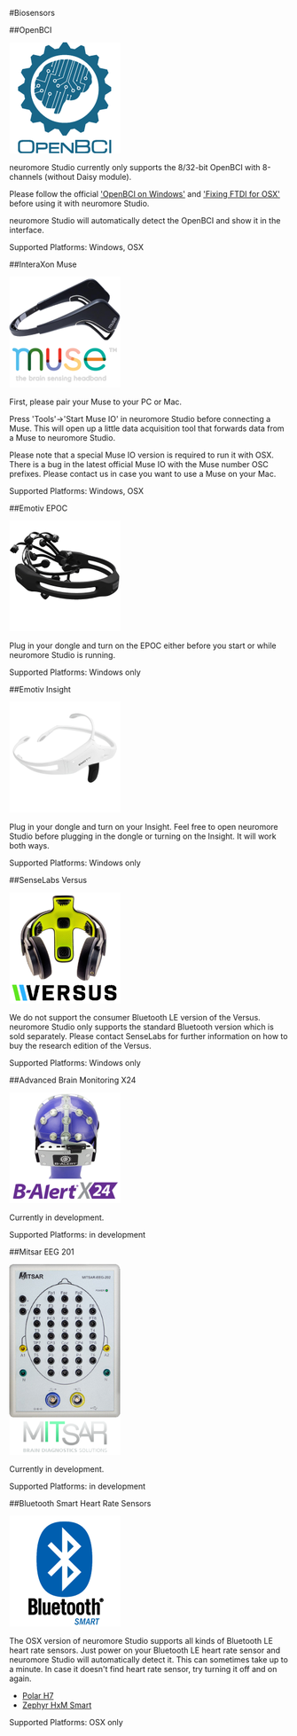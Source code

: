#Biosensors

##OpenBCI

![OpenBCI](../neuromoreStudio/Images/Biosensors/OpenBCI.png)

neuromore Studio currently only supports the 8/32-bit OpenBCI with 8-channels (without Daisy module).

Please follow the official ['OpenBCI on Windows'](http://docs.openbci.com/tutorials/10-OpenBCI_on_Windows) and ['Fixing FTDI for OSX'](http://docs.openbci.com/tutorials/09-Mac_FTDI_Driver_Fix) before using it with neuromore Studio.

neuromore Studio will automatically detect the OpenBCI and show it in the interface.

Supported Platforms: Windows, OSX

##InteraXon Muse

![InteraXon Muse](../neuromoreStudio/Images/Biosensors/InteraXonMuse.png)

First, please pair your Muse to your PC or Mac.

Press 'Tools'->'Start Muse IO' in neuromore Studio before connecting a Muse. This will open up a little data acquisition tool that forwards data from a Muse to neuromore Studio.

Please note that a special Muse IO version is required to run it with OSX. There is a bug in the latest official Muse IO with the Muse number OSC prefixes. Please contact us in case you want to use a Muse on your Mac.

Supported Platforms: Windows, OSX

##Emotiv EPOC

![Emotiv EPOC](../neuromoreStudio/Images/Biosensors/EmotivEPOC.png)

Plug in your dongle and turn on the EPOC either before you start or while neuromore Studio is running.

Supported Platforms: Windows only

##Emotiv Insight

![Emotiv Insight](../neuromoreStudio/Images/Biosensors/EmotivInsight.png)

Plug in your dongle and turn on your Insight. Feel free to open neuromore Studio before plugging in the dongle or turning on the Insight. It will work both ways.

Supported Platforms: Windows only

##SenseLabs Versus

![Versus](../neuromoreStudio/Images/Biosensors/Versus.png)

We do not support the consumer Bluetooth LE version of the Versus. neuromore Studio only supports the standard Bluetooth version which is sold separately. Please contact SenseLabs for further information on how to buy the research edition of the Versus.

Supported Platforms: Windows only

##Advanced Brain Monitoring X24

![B-Alert X24](../neuromoreStudio/Images/Biosensors/BAlertX24.png)

Currently in development.

Supported Platforms: in development

##Mitsar EEG 201

![Mitsar](../neuromoreStudio/Images/Biosensors/MitsarEEG202-31.png)

Currently in development.

Supported Platforms: in development

##Bluetooth Smart Heart Rate Sensors

![BTLE Heart Rate Sensor](../neuromoreStudio/Images/Biosensors/BluetoothSmartDevice.png)

The OSX version of neuromore Studio supports all kinds of Bluetooth LE heart rate sensors. Just power on your Bluetooth LE heart rate sensor and neuromore Studio will automatically detect it. This can sometimes take up to a minute. In case it doesn't find heart rate sensor, try turning it off and on again.

- [Polar H7](http://www.polar.com/en/products/accessories/H7_heart_rate_sensor)
- [Zephyr HxM Smart](http://www.zephyranywhere.com/products/hxm-smart-heart-rate-monitor)

Supported Platforms: OSX only